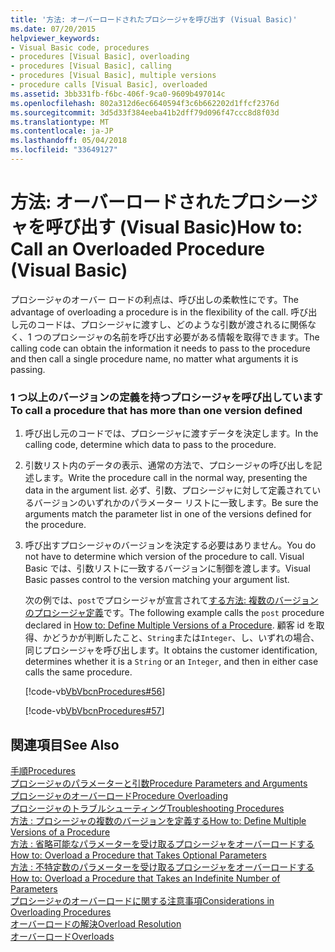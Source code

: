 ```yaml
---
title: '方法: オーバーロードされたプロシージャを呼び出す (Visual Basic)'
ms.date: 07/20/2015
helpviewer_keywords:
- Visual Basic code, procedures
- procedures [Visual Basic], overloading
- procedures [Visual Basic], calling
- procedures [Visual Basic], multiple versions
- procedure calls [Visual Basic], overloaded
ms.assetid: 3bb331fb-f6bc-406f-9ca0-9609b497014c
ms.openlocfilehash: 802a312d6ec6640594f3c6b662202d1ffcf2376d
ms.sourcegitcommit: 3d5d33f384eeba41b2dff79d096f47ccc8d8f03d
ms.translationtype: MT
ms.contentlocale: ja-JP
ms.lasthandoff: 05/04/2018
ms.locfileid: "33649127"
---
```

# <a name="how-to-call-an-overloaded-procedure-visual-basic"></a><span data-ttu-id="8a2a5-102">方法: オーバーロードされたプロシージャを呼び出す (Visual Basic)</span><span class="sxs-lookup"><span data-stu-id="8a2a5-102">How to: Call an Overloaded Procedure (Visual Basic)</span></span>
<span data-ttu-id="8a2a5-103">プロシージャのオーバー ロードの利点は、呼び出しの柔軟性にです。</span><span class="sxs-lookup"><span data-stu-id="8a2a5-103">The advantage of overloading a procedure is in the flexibility of the call.</span></span> <span data-ttu-id="8a2a5-104">呼び出し元のコードは、プロシージャに渡すし、どのような引数が渡されるに関係なく、1 つのプロシージャの名前を呼び出す必要がある情報を取得できます。</span><span class="sxs-lookup"><span data-stu-id="8a2a5-104">The calling code can obtain the information it needs to pass to the procedure and then call a single procedure name, no matter what arguments it is passing.</span></span>  
  
### <a name="to-call-a-procedure-that-has-more-than-one-version-defined"></a><span data-ttu-id="8a2a5-105">1 つ以上のバージョンの定義を持つプロシージャを呼び出しています</span><span class="sxs-lookup"><span data-stu-id="8a2a5-105">To call a procedure that has more than one version defined</span></span>  
  
1.  <span data-ttu-id="8a2a5-106">呼び出し元のコードでは、プロシージャに渡すデータを決定します。</span><span class="sxs-lookup"><span data-stu-id="8a2a5-106">In the calling code, determine which data to pass to the procedure.</span></span>  
  
2.  <span data-ttu-id="8a2a5-107">引数リスト内のデータの表示、通常の方法で、プロシージャの呼び出しを記述します。</span><span class="sxs-lookup"><span data-stu-id="8a2a5-107">Write the procedure call in the normal way, presenting the data in the argument list.</span></span> <span data-ttu-id="8a2a5-108">必ず、引数、プロシージャに対して定義されているバージョンのいずれかのパラメーター リストに一致します。</span><span class="sxs-lookup"><span data-stu-id="8a2a5-108">Be sure the arguments match the parameter list in one of the versions defined for the procedure.</span></span>  
  
3.  <span data-ttu-id="8a2a5-109">呼び出すプロシージャのバージョンを決定する必要はありません。</span><span class="sxs-lookup"><span data-stu-id="8a2a5-109">You do not have to determine which version of the procedure to call.</span></span> <span data-ttu-id="8a2a5-110">Visual Basic では、引数リストに一致するバージョンに制御を渡します。</span><span class="sxs-lookup"><span data-stu-id="8a2a5-110">Visual Basic passes control to the version matching your argument list.</span></span>  
  
     <span data-ttu-id="8a2a5-111">次の例では、`post`でプロシージャが宣言されて[する方法: 複数のバージョンのプロシージャ定義](./how-to-define-multiple-versions-of-a-procedure.md)です。</span><span class="sxs-lookup"><span data-stu-id="8a2a5-111">The following example calls the `post` procedure declared in [How to: Define Multiple Versions of a Procedure](./how-to-define-multiple-versions-of-a-procedure.md).</span></span> <span data-ttu-id="8a2a5-112">顧客 id を取得、かどうかが判断したこと、`String`または`Integer`、し、いずれの場合、同じプロシージャを呼び出します。</span><span class="sxs-lookup"><span data-stu-id="8a2a5-112">It obtains the customer identification, determines whether it is a `String` or an `Integer`, and then in either case calls the same procedure.</span></span>  
  
     [!code-vb[VbVbcnProcedures#56](./codesnippet/VisualBasic/how-to-call-an-overloaded-procedure_1.vb)]  
  
     [!code-vb[VbVbcnProcedures#57](./codesnippet/VisualBasic/how-to-call-an-overloaded-procedure_2.vb)]  
  
## <a name="see-also"></a><span data-ttu-id="8a2a5-113">関連項目</span><span class="sxs-lookup"><span data-stu-id="8a2a5-113">See Also</span></span>  
 [<span data-ttu-id="8a2a5-114">手順</span><span class="sxs-lookup"><span data-stu-id="8a2a5-114">Procedures</span></span>](./index.md)  
 [<span data-ttu-id="8a2a5-115">プロシージャのパラメーターと引数</span><span class="sxs-lookup"><span data-stu-id="8a2a5-115">Procedure Parameters and Arguments</span></span>](./procedure-parameters-and-arguments.md)  
 [<span data-ttu-id="8a2a5-116">プロシージャのオーバーロード</span><span class="sxs-lookup"><span data-stu-id="8a2a5-116">Procedure Overloading</span></span>](./procedure-overloading.md)  
 [<span data-ttu-id="8a2a5-117">プロシージャのトラブルシューティング</span><span class="sxs-lookup"><span data-stu-id="8a2a5-117">Troubleshooting Procedures</span></span>](./troubleshooting-procedures.md)  
 [<span data-ttu-id="8a2a5-118">方法 : プロシージャの複数のバージョンを定義する</span><span class="sxs-lookup"><span data-stu-id="8a2a5-118">How to: Define Multiple Versions of a Procedure</span></span>](./how-to-define-multiple-versions-of-a-procedure.md)  
 [<span data-ttu-id="8a2a5-119">方法 : 省略可能なパラメーターを受け取るプロシージャをオーバーロードする</span><span class="sxs-lookup"><span data-stu-id="8a2a5-119">How to: Overload a Procedure that Takes Optional Parameters</span></span>](./how-to-overload-a-procedure-that-takes-optional-parameters.md)  
 [<span data-ttu-id="8a2a5-120">方法 : 不特定数のパラメーターを受け取るプロシージャをオーバーロードする</span><span class="sxs-lookup"><span data-stu-id="8a2a5-120">How to: Overload a Procedure that Takes an Indefinite Number of Parameters</span></span>](./how-to-overload-a-procedure-that-takes-an-indefinite-number-of-parameters.md)  
 [<span data-ttu-id="8a2a5-121">プロシージャのオーバーロードに関する注意事項</span><span class="sxs-lookup"><span data-stu-id="8a2a5-121">Considerations in Overloading Procedures</span></span>](./considerations-in-overloading-procedures.md)  
 [<span data-ttu-id="8a2a5-122">オーバーロードの解決</span><span class="sxs-lookup"><span data-stu-id="8a2a5-122">Overload Resolution</span></span>](./overload-resolution.md)  
 [<span data-ttu-id="8a2a5-123">オーバーロード</span><span class="sxs-lookup"><span data-stu-id="8a2a5-123">Overloads</span></span>](../../../../visual-basic/language-reference/modifiers/overloads.md)
